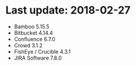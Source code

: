# Last update: 2018-02-27

- Bamboo 5.15.5
- Bitbucket 4.14.4
- Confluence 6.7.0
- Crowd 3.1.2
- FishEye / Crucible 4.3.1
- JIRA Software 7.8.0
